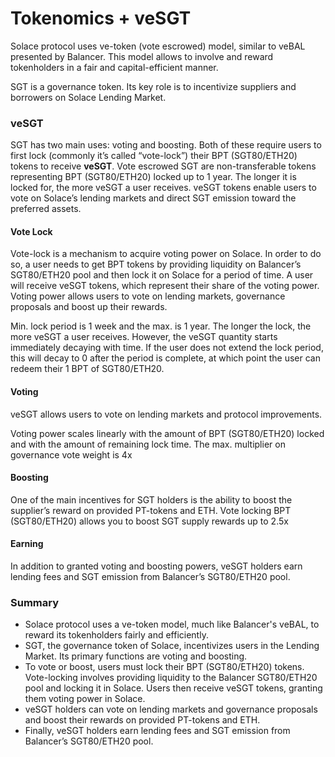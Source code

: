 # Tokenomics + veSGT

Solace protocol uses ve-token (vote escrowed) model, similar to veBAL presented by Balancer. This model allows to involve and reward tokenholders in a fair and capital-efficient manner.

SGT is a governance token. Its key role is to incentivize suppliers and borrowers on Solace Lending Market.

### **veSGT**

SGT has two main uses: voting and boosting. Both of these require users to first lock (commonly it’s called “vote-lock”) their BPT (SGT80/ETH20) tokens to receive **veSGT**. Vote escrowed SGT are non-transferable tokens representing BPT (SGT80/ETH20) locked up to 1 year. The longer it is locked for, the more veSGT a user receives. veSGT tokens enable users to vote on Solace’s lending markets and direct SGT emission toward the preferred assets.

#### **Vote Lock**

Vote-lock is a mechanism to acquire voting power on Solace. In order to do so, a user needs to get BPT tokens by providing liquidity on Balancer’s SGT80/ETH20 pool and then lock it on Solace for a period of time. A user will receive veSGT tokens, which represent their share of the voting power. Voting power allows users to vote on lending markets, governance proposals and boost up their rewards.

Min. lock period is 1 week and the max. is 1 year. The longer the lock, the more veSGT a user receives. However, the veSGT quantity starts immediately decaying with time. If the user does not extend the lock period, this will decay to 0 after the period is complete, at which point the user can redeem their 1 BPT of SGT80/ETH20.

#### **Voting**

veSGT allows users to vote on lending markets and protocol improvements.

Voting power scales linearly with the amount of BPT (SGT80/ETH20) locked and with the amount of remaining lock time. The max. multiplier on governance vote weight is 4x

#### **Boosting**&#x20;

One of the main incentives for SGT holders is the ability to boost the supplier’s reward on provided PT-tokens and ETH. Vote locking BPT (SGT80/ETH20) allows you to boost SGT supply rewards up to 2.5x

#### **Earning**

In addition to granted voting and boosting powers, veSGT holders earn lending fees and SGT emission from Balancer’s SGT80/ETH20 pool.

### **Summary**

* Solace protocol uses a ve-token model, much like Balancer's veBAL, to reward its tokenholders fairly and efficiently.
* SGT, the governance token of Solace, incentivizes users in the Lending Market. Its primary functions are voting and boosting.
* To vote or boost, users must lock their BPT (SGT80/ETH20) tokens. Vote-locking involves providing liquidity to the Balancer SGT80/ETH20 pool and locking it in Solace. Users then receive veSGT tokens, granting them voting power in Solace.
* veSGT holders can vote on lending markets and governance proposals and boost their rewards on provided PT-tokens and ETH.
* Finally, veSGT holders earn lending fees and SGT emission from Balancer’s SGT80/ETH20 pool.
